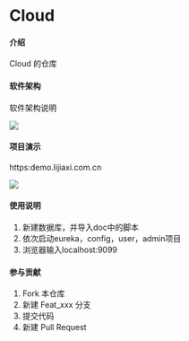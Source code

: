 # Cloud

#### 介绍
Cloud 的仓库

#### 软件架构
软件架构说明

![](http://qiniu.lijiaxi.com.cn/后台架构.png)

#### 项目演示
https:demo.lijiaxi.com.cn


![](http://qiniu.lijiaxi.com.cn/admin.gif)

#### 使用说明

1. 新建数据库，并导入doc中的脚本
2. 依次启动eureka，config，user，admin项目
3. 浏览器输入localhost:9099

#### 参与贡献

1. Fork 本仓库
2. 新建 Feat_xxx 分支
3. 提交代码
4. 新建 Pull Request

